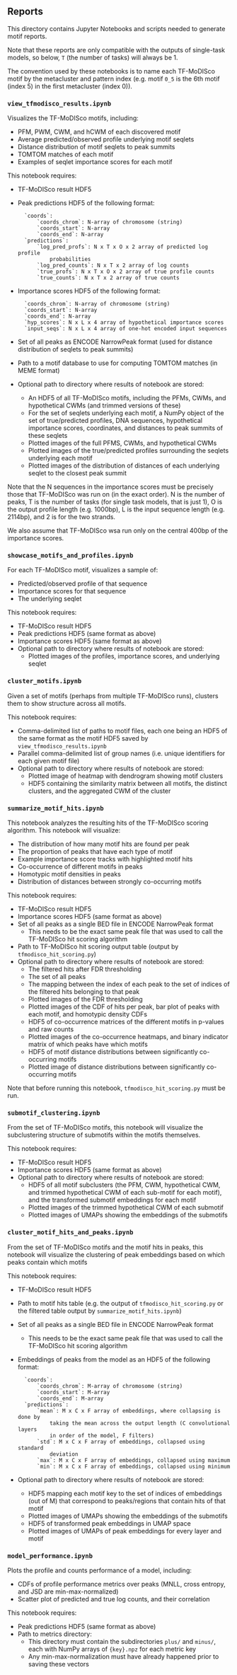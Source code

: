 ## Reports

This directory contains Jupyter Notebooks and scripts needed to generate motif reports.

Note that these reports are only compatible with the outputs of single-task models, so below, `T` (the number of tasks) will always be 1.

The convention used by these notebooks is to name each TF-MoDISco motif by the metacluster and pattern index (e.g. motif `0_5` is the 6th motif (index 5) in the first metacluster (index 0)).

### `view_tfmodisco_results.ipynb`
Visualizes the TF-MoDISco motifs, including:
- PFM, PWM, CWM, and hCWM of each discovered motif
- Average predicted/observed profile underlying motif seqlets
- Distance distribution of motif seqlets to peak summits
- TOMTOM matches of each motif
- Examples of seqlet importance scores for each motif

This notebook requires:
- TF-MoDISco result HDF5
- Peak predictions HDF5 of the following format:

		`coords`:
		    `coords_chrom`: N-array of chromosome (string)
		    `coords_start`: N-array
		    `coords_end`: N-array
		`predictions`:
		    `log_pred_profs`: N x T x O x 2 array of predicted log profile
		        probabilities
		    `log_pred_counts`: N x T x 2 array of log counts
		    `true_profs`: N x T x O x 2 array of true profile counts
		    `true_counts`: N x T x 2 array of true counts

- Importance scores HDF5 of the following format:

		`coords_chrom`: N-array of chromosome (string)
		`coords_start`: N-array
		`coords_end`: N-array
		`hyp_scores`: N x L x 4 array of hypothetical importance scores
		`input_seqs`: N x L x 4 array of one-hot encoded input sequences

- Set of all peaks as ENCODE NarrowPeak format (used for distance distribution of seqlets to peak summits)
- Path to a motif database to use for computing TOMTOM matches (in MEME format)
- Optional path to directory where results of notebook are stored:
	- An HDF5 of all TF-MoDISco motifs, including the PFMs, CWMs, and hypothetical CWMs (and trimmed versions of these)
	- For the set of seqlets underlying each motif, a NumPy object of the set of true/predicted profiles, DNA sequences, hypothetical importance scores, coordinates, and distances to peak summits of these seqlets
	- Plotted images of the full PFMS, CWMs, and hypothetical CWMs
	- Plotted images of the true/predicted profiles surrounding the seqlets underlying each motif
	- Plotted images of the distribution of distances of each underlying seqlet to the closest peak summit

Note that the N sequences in the importance scores must be precisely those that TF-MoDISco was run on (in the exact order). N is the number of peaks, T is the number of tasks (for single task models, that is just 1), O is the output profile length (e.g. 1000bp), L is the input sequence length (e.g. 2114bp), and 2 is for the two strands.

We also assume that TF-MoDISco wsa run only on the central 400bp of the importance scores.

### `showcase_motifs_and_profiles.ipynb`
For each TF-MoDISco motif, visualizes a sample of:
- Predicted/observed profile of that sequence
- Importance scores for that sequence
- The underlying seqlet

This notebook requires:
- TF-MoDISco result HDF5
- Peak predictions HDF5 (same format as above)
- Importance scores HDF5 (same format as above)
- Optional path to directory where results of notebook are stored:
	- Plotted images of the profiles, importance scores, and underlying seqlet

### `cluster_motifs.ipynb`
Given a set of motifs (perhaps from multiple TF-MoDISco runs), clusters them to show structure across all motifs.

This notebook requires:
- Comma-delimited list of paths to motif files, each one being an HDF5 of the same format as the motif HDF5 saved by `view_tfmodisco_results.ipynb`
- Parallel comma-delimited list of group names (i.e. unique identifiers for each given motif file)
- Optional path to directory where results of notebook are stored:
	- Plotted image of heatmap with dendrogram showing motif clusters
	- HDF5 containing the similarity matrix between all motifs, the distinct clusters, and the aggregated CWM of the cluster

### `summarize_motif_hits.ipynb`
This notebook analyzes the resulting hits of the TF-MoDISco scoring algorithm. This notebook will visualize:
- The distribution of how many motif hits are found per peak
- The proportion of peaks that have each type of motif
- Example importance score tracks with highlighted motif hits
- Co-occurrence of different motifs in peaks
- Homotypic motif densities in peaks
- Distribution of distances between strongly co-occurring motifs

This notebook requires:
- TF-MoDISco result HDF5
- Importance scores HDF5 (same format as above)
- Set of all peaks as a single BED file in ENCODE NarrowPeak format
	- This needs to be the exact same peak file that was used to call the TF-MoDISco hit scoring algorithm
- Path to TF-MoDISco hit scoring output table (output by `tfmodisco_hit_scoring.py`)
- Optional path to directory where results of notebook are stored:
	- The filtered hits after FDR thresholding
	- The set of all peaks
	- The mapping between the index of each peak to the set of indices of the filtered hits belonging to that peak
	- Plotted images of the FDR thresholding
	- Plotted images of the CDF of hits per peak, bar plot of peaks with each motif, and homotypic density CDFs
	- HDF5 of co-occurrence matrices of the different motifs in p-values and raw counts
	- Plotted images of the co-occurrence heatmaps, and binary indicator matrix of which peaks have which motifs
	- HDF5 of motif distance distributions between significantly co-occurring motifs
	- Plotted image of distance distributions between significantly co-occurring motifs

Note that before running this notebook, `tfmodisco_hit_scoring.py` must be run.

### `submotif_clustering.ipynb`
From the set of TF-MoDISco motifs, this notebook will visualize the subclustering structure of submotifs within the motifs themselves.

This notebook requires:
- TF-MoDISco result HDF5
- Importance scores HDF5 (same format as above)
- Optional path to directory where results of notebook are stored:
	- HDF5 of all motif subclusters (the PFM, CWM, hypothetical CWM, and trimmed hypothetical CWM of each sub-motif for each motif), and the transformed submotif embeddings for each motif
	- Plotted images of the trimmed hypothetical CWM of each submotif 
	- Plotted images of UMAPs showing the embeddings of the submotifs

### `cluster_motif_hits_and_peaks.ipynb`
From the set of TF-MoDISco motifs and the motif hits in peaks, this notebook will visualize the clustering of peak embeddings based on which peaks contain which motifs

This notebook requires:
- TF-MoDISco result HDF5
- Path to motif hits table (e.g. the output of `tfmodisco_hit_scoring.py` or the filtered table output by `summarize_motif_hits.ipynb`)
- Set of all peaks as a single BED file in ENCODE NarrowPeak format
	- This needs to be the exact same peak file that was used to call the TF-MoDISco hit scoring algorithm
- Embeddings of peaks from the model as an HDF5 of the following format:

		`coords`:
		    `coords_chrom`: M-array of chromosome (string)
		    `coords_start`: M-array
		    `coords_end`: M-array
		`predictions`:
		    `mean`: M x C x F array of embeddings, where collapsing is done by
				taking the mean across the output length (C convolutional layers
				in order of the model, F filters)
			`std`: M x C x F array of embeddings, collapsed using standard
                deviation
            `max`: M x C x F array of embeddings, collapsed using maximum
            `min`: M x C x F array of embeddings, collapsed using minimum

- Optional path to directory where results of notebook are stored:
	- HDF5 mapping each motif key to the set of indices of embeddings (out of M) that correspond to peaks/regions that contain hits of that motif
	- Plotted images of UMAPs showing the embeddings of the submotifs
	- HDF5 of transformed peak embeddings in UMAP space
	- Plotted images of UMAPs of peak embeddings for every layer and motif

### `model_performance.ipynb`
Plots the profile and counts performance of a model, including:
- CDFs of profile performance metrics over peaks (MNLL, cross entropy, and JSD are min-max-normalized)
- Scatter plot of predicted and true log counts, and their correlation

This notebook requires:
- Peak predictions HDF5 (same format as above)
- Path to metrics directory:
	- This directory must contain the subdirectories `plus/` and `minus/`, each with NumPy arrays of `{key}.npz` for each metric key
	- Any min-max-normalization must have already happened prior to saving these vectors